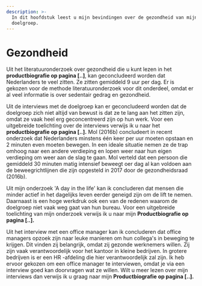 ```yaml
---
description: >-
  In dit hoofdstuk leest u mijn bevindingen over de gezondheid van mijn
  doelgroep.
---
```


# Gezondheid

Uit het literatuuronderzoek over gezondheid die u kunt lezen in het **productbiografie op pagina \[..\]**, kan geconcludeerd worden dat Nederlanders te veel zitten. Ze zitten gemiddeld 9 uur per dag. Er is gekozen voor de methode literatuuronderzoek voor dit onderdeel, omdat er al veel informatie is over sedentair gedrag en gezondheid. 

Uit de interviews met de doelgroep kan er geconcludeerd worden dat de doelgroep zich niet altijd van bewust is dat ze te lang aan het zitten zijn, omdat ze vaak heel erg geconcentreerd zijn op hun werk. Voor een uitgebreide toelichting over de interviews verwijs ik u naar het **productbiografie op pagina \[..\].** Mol \(2016b\) concludeert in recent onderzoek dat Nederlanders minstens één keer per uur moeten opstaan en 2 minuten even moeten bewegen. In een ideale situatie nemen ze de trap omhoog naar een andere verdieping en lopen weer naar hun eigen verdieping om weer aan de slag te gaan. Mol verteld dat een persoon die gemiddeld 30 minuten matig intensief beweegt oer dag al kan voldoen aan de beweegrichtlijnen die zijn opgesteld in 2017 door de gezondheidsraad \(2016b\).

Uit mijn onderzoek 'A day in the life' kan ik concluderen dat mensen die minder actief in het dagelijks leven eerder geneigd zijn om de lift te nemen. Daarnaast is een hoge werkdruk ook een van de redenen waarom de doelgroep niet vaak weg gaat van hun bureau. Voor een uitgebreide toelichting van mijn onderzoek verwijs ik u naar mijn **Productbiografie op pagina \[..\].**

Uit het interview met een office manager kan ik concluderen dat office managers opzoek zijn naar leuke manieren om hun collega's in beweging te krijgen. Dit vinden zij belangrijk, omdat zij gezonde werknemers willen. Zij zijn vaak verantwoordelijk voor het kantoor in kleine bedrijven. In grotere bedrijven is er een HR -afdeling die hier verantwoordelijk zal zijn. Ik heb ervoor gekozen om een office manager te interviewen, omdat je via een interview goed kan doorvragen wat ze willen. Wilt u meer lezen over mijn interviews dan verwijs ik u graag naar mijn **Productbiografie op pagina \[..\].**

